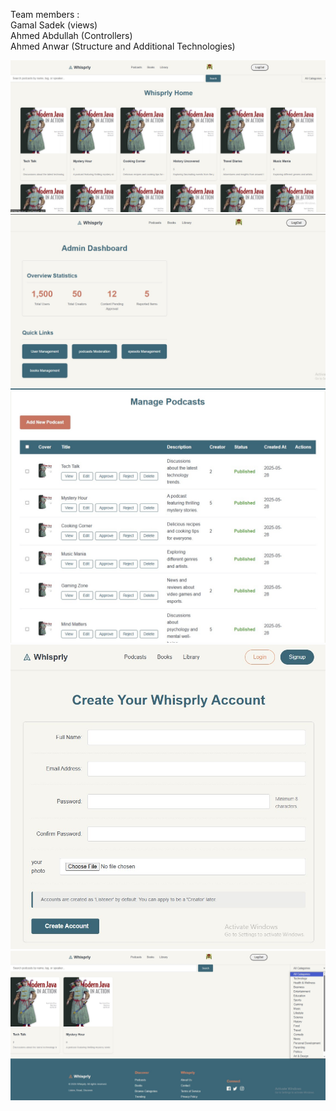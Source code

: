 Team members :<br>
Gamal Sadek (views)<br>
Ahmed Abdullah (Controllers)<br>
Ahmed Anwar (Structure and Additional Technologies)<br>


![](design/ui1.jpg)
![](design/ui2.jpg)
![](design/ui3.jpg)
![](design/ui4.jpg)
![](design/ui5.jpg)
